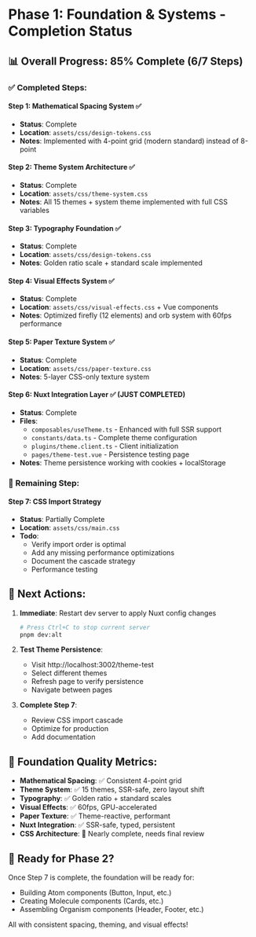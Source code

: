 # Phase 1: Foundation & Systems - Completion Status

## 📊 Overall Progress: 85% Complete (6/7 Steps)

### ✅ Completed Steps:

#### Step 1: Mathematical Spacing System ✅
- **Status**: Complete
- **Location**: `assets/css/design-tokens.css`
- **Notes**: Implemented with 4-point grid (modern standard) instead of 8-point

#### Step 2: Theme System Architecture ✅
- **Status**: Complete
- **Location**: `assets/css/theme-system.css`
- **Notes**: All 15 themes + system theme implemented with full CSS variables

#### Step 3: Typography Foundation ✅
- **Status**: Complete
- **Location**: `assets/css/design-tokens.css`
- **Notes**: Golden ratio scale + standard scale implemented

#### Step 4: Visual Effects System ✅
- **Status**: Complete
- **Location**: `assets/css/visual-effects.css` + Vue components
- **Notes**: Optimized firefly (12 elements) and orb system with 60fps performance

#### Step 5: Paper Texture System ✅
- **Status**: Complete
- **Location**: `assets/css/paper-texture.css`
- **Notes**: 5-layer CSS-only texture system

#### Step 6: Nuxt Integration Layer ✅ (JUST COMPLETED)
- **Status**: Complete
- **Files**:
  - `composables/useTheme.ts` - Enhanced with full SSR support
  - `constants/data.ts` - Complete theme configuration
  - `plugins/theme.client.ts` - Client initialization
  - `pages/theme-test.vue` - Persistence testing page
- **Notes**: Theme persistence working with cookies + localStorage

### 🚧 Remaining Step:

#### Step 7: CSS Import Strategy
- **Status**: Partially Complete
- **Location**: `assets/css/main.css`
- **Todo**:
  - Verify import order is optimal
  - Add any missing performance optimizations
  - Document the cascade strategy
  - Performance testing

## 🎯 Next Actions:

1. **Immediate**: Restart dev server to apply Nuxt config changes
   ```bash
   # Press Ctrl+C to stop current server
   pnpm dev:alt
   ```

2. **Test Theme Persistence**:
   - Visit http://localhost:3002/theme-test
   - Select different themes
   - Refresh page to verify persistence
   - Navigate between pages

3. **Complete Step 7**:
   - Review CSS import cascade
   - Optimize for production
   - Add documentation

## 📝 Foundation Quality Metrics:

- **Mathematical Spacing**: ✅ Consistent 4-point grid
- **Theme System**: ✅ 15 themes, SSR-safe, zero layout shift
- **Typography**: ✅ Golden ratio + standard scales
- **Visual Effects**: ✅ 60fps, GPU-accelerated
- **Paper Texture**: ✅ Theme-reactive, performant
- **Nuxt Integration**: ✅ SSR-safe, typed, persistent
- **CSS Architecture**: 🚧 Nearly complete, needs final review

## 🚀 Ready for Phase 2?

Once Step 7 is complete, the foundation will be ready for:
- Building Atom components (Button, Input, etc.)
- Creating Molecule components (Cards, etc.)
- Assembling Organism components (Header, Footer, etc.)

All with consistent spacing, theming, and visual effects!